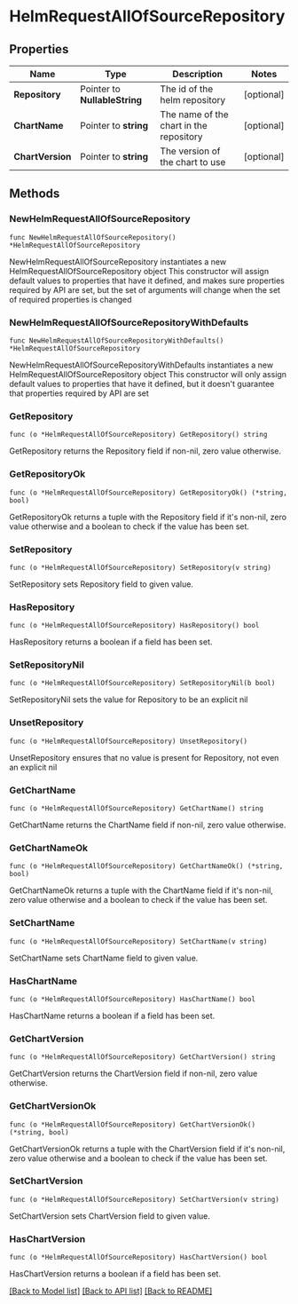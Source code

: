 # HelmRequestAllOfSourceRepository

## Properties

Name | Type | Description | Notes
------------ | ------------- | ------------- | -------------
**Repository** | Pointer to **NullableString** | The id of the helm repository | [optional] 
**ChartName** | Pointer to **string** | The name of the chart in the repository | [optional] 
**ChartVersion** | Pointer to **string** | The version of the chart to use | [optional] 

## Methods

### NewHelmRequestAllOfSourceRepository

`func NewHelmRequestAllOfSourceRepository() *HelmRequestAllOfSourceRepository`

NewHelmRequestAllOfSourceRepository instantiates a new HelmRequestAllOfSourceRepository object
This constructor will assign default values to properties that have it defined,
and makes sure properties required by API are set, but the set of arguments
will change when the set of required properties is changed

### NewHelmRequestAllOfSourceRepositoryWithDefaults

`func NewHelmRequestAllOfSourceRepositoryWithDefaults() *HelmRequestAllOfSourceRepository`

NewHelmRequestAllOfSourceRepositoryWithDefaults instantiates a new HelmRequestAllOfSourceRepository object
This constructor will only assign default values to properties that have it defined,
but it doesn't guarantee that properties required by API are set

### GetRepository

`func (o *HelmRequestAllOfSourceRepository) GetRepository() string`

GetRepository returns the Repository field if non-nil, zero value otherwise.

### GetRepositoryOk

`func (o *HelmRequestAllOfSourceRepository) GetRepositoryOk() (*string, bool)`

GetRepositoryOk returns a tuple with the Repository field if it's non-nil, zero value otherwise
and a boolean to check if the value has been set.

### SetRepository

`func (o *HelmRequestAllOfSourceRepository) SetRepository(v string)`

SetRepository sets Repository field to given value.

### HasRepository

`func (o *HelmRequestAllOfSourceRepository) HasRepository() bool`

HasRepository returns a boolean if a field has been set.

### SetRepositoryNil

`func (o *HelmRequestAllOfSourceRepository) SetRepositoryNil(b bool)`

 SetRepositoryNil sets the value for Repository to be an explicit nil

### UnsetRepository
`func (o *HelmRequestAllOfSourceRepository) UnsetRepository()`

UnsetRepository ensures that no value is present for Repository, not even an explicit nil
### GetChartName

`func (o *HelmRequestAllOfSourceRepository) GetChartName() string`

GetChartName returns the ChartName field if non-nil, zero value otherwise.

### GetChartNameOk

`func (o *HelmRequestAllOfSourceRepository) GetChartNameOk() (*string, bool)`

GetChartNameOk returns a tuple with the ChartName field if it's non-nil, zero value otherwise
and a boolean to check if the value has been set.

### SetChartName

`func (o *HelmRequestAllOfSourceRepository) SetChartName(v string)`

SetChartName sets ChartName field to given value.

### HasChartName

`func (o *HelmRequestAllOfSourceRepository) HasChartName() bool`

HasChartName returns a boolean if a field has been set.

### GetChartVersion

`func (o *HelmRequestAllOfSourceRepository) GetChartVersion() string`

GetChartVersion returns the ChartVersion field if non-nil, zero value otherwise.

### GetChartVersionOk

`func (o *HelmRequestAllOfSourceRepository) GetChartVersionOk() (*string, bool)`

GetChartVersionOk returns a tuple with the ChartVersion field if it's non-nil, zero value otherwise
and a boolean to check if the value has been set.

### SetChartVersion

`func (o *HelmRequestAllOfSourceRepository) SetChartVersion(v string)`

SetChartVersion sets ChartVersion field to given value.

### HasChartVersion

`func (o *HelmRequestAllOfSourceRepository) HasChartVersion() bool`

HasChartVersion returns a boolean if a field has been set.


[[Back to Model list]](../README.md#documentation-for-models) [[Back to API list]](../README.md#documentation-for-api-endpoints) [[Back to README]](../README.md)


